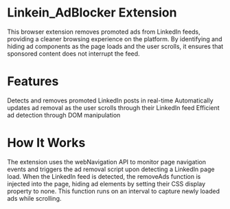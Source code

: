 # Linkein_AdBlocker Extension
This browser extension removes promoted ads from LinkedIn feeds, providing a cleaner browsing experience on the platform. By identifying and hiding ad components as the page loads and the user scrolls, it ensures that sponsored content does not interrupt the feed.
# Features
Detects and removes promoted LinkedIn posts in real-time
Automatically updates ad removal as the user scrolls through their LinkedIn feed
Efficient ad detection through DOM manipulation
# How It Works
The extension uses the webNavigation API to monitor page navigation events and triggers the ad removal script upon detecting a LinkedIn page load. When the LinkedIn feed is detected, the removeAds function is injected into the page, hiding ad elements by setting their CSS display property to none. This function runs on an interval to capture newly loaded ads while scrolling.
